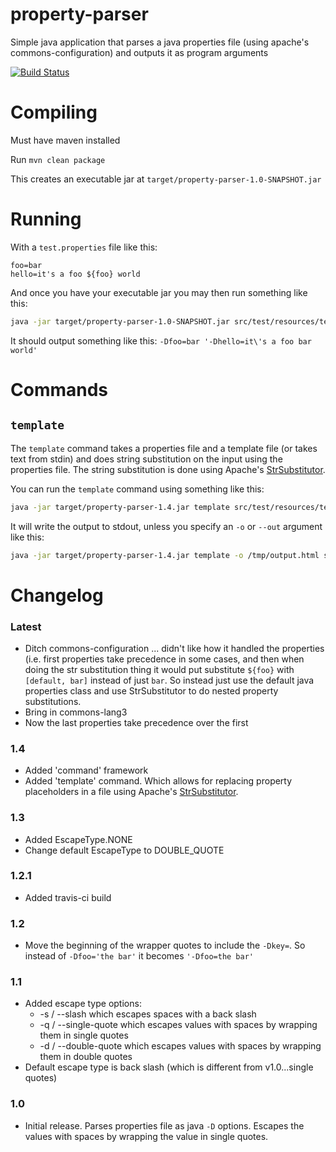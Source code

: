 # property-parser
Simple java application that parses a java properties file (using apache's commons-configuration) and outputs it as program arguments

[![Build Status](https://travis-ci.org/MashupMill/property-parser.svg?branch=master)](https://travis-ci.org/MashupMill/property-parser)

# Compiling

Must have maven installed

Run `mvn clean package`

This creates an executable jar at `target/property-parser-1.0-SNAPSHOT.jar`

# Running

With a `test.properties` file like this:

```
foo=bar
hello=it's a foo ${foo} world
```

And once you have your executable jar you may then run something like this:

```bash
java -jar target/property-parser-1.0-SNAPSHOT.jar src/test/resources/test.properties -q
```

It should output something like this: `-Dfoo=bar '-Dhello=it\'s a foo bar world'`

# Commands

## `template`

The `template` command takes a properties file and a template file (or takes text from stdin) and does string substitution on the input using the properties file.
The string substitution is done using Apache's [StrSubstitutor](https://commons.apache.org/proper/commons-lang/apidocs/org/apache/commons/lang3/text/StrSubstitutor.html).

You can run the `template` command using something like this:

```bash
java -jar target/property-parser-1.4.jar template src/test/resources/test.properties src/test/resources/template.html
```

It will write the output to stdout, unless you specify an `-o` or `--out` argument like this:

```bash
java -jar target/property-parser-1.4.jar template -o /tmp/output.html src/test/resources/test.properties src/test/resources/template.html
```

# Changelog

### Latest

* Ditch commons-configuration ... didn't like how it handled the properties (i.e. first properties take precedence in some cases, and then when doing the str substitution thing it would put substitute `${foo}` with `[default, bar]` instead of just `bar`. So instead just use the default java properties class and use StrSubstitutor to do nested property substitutions.
* Bring in commons-lang3
* Now the last properties take precedence over the first 

### 1.4

* Added 'command' framework
* Added 'template' command. Which allows for replacing property placeholders in a file using Apache's [StrSubstitutor](https://commons.apache.org/proper/commons-lang/javadocs/api-2.6/org/apache/commons/lang/text/StrSubstitutor.html).

### 1.3

* Added EscapeType.NONE
* Change default EscapeType to DOUBLE_QUOTE

### 1.2.1

* Added travis-ci build

### 1.2

* Move the beginning of the wrapper quotes to include the `-Dkey=`. So instead of `-Dfoo='the bar'` it becomes `'-Dfoo=the bar'`

### 1.1

* Added escape type options:
    * -s / --slash which escapes spaces with a back slash
    * -q / --single-quote which escapes values with spaces by wrapping them in single quotes
    * -d / --double-quote which escapes values with spaces by wrapping them in double quotes
* Default escape type is back slash (which is different from v1.0...single quotes)

### 1.0

* Initial release. Parses properties file as java `-D` options. Escapes the values with spaces by wrapping the value in single quotes.

